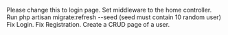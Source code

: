 Please change this to login page.
Set middleware to the home controller.
Run php artisan migrate:refresh --seed (seed must contain 10 random user)
Fix Login.
Fix Registration.
Create a CRUD page of a user.
